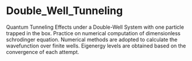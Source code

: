 # Double_Well_Tunneling
Quantum Tunneling Effects under a Double-Well System with one particle trapped in the box. 
Practice on numerical computation of dimensionless schrodinger equation. Numerical methods are adopted to calculate the wavefunction over finite wells. Eigenergy levels are obtained based on the convergence of each attempt. 
